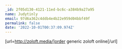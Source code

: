```yaml
---
_id: 2f05d130-4121-11ed-bc6c-a384b9a27a95
name: Judytinly
email: 97d6a362c4ddb4e4b22e959d04bbf49f
permalink: false
date: '2022-10-01T00:37:09.974Z'
---
```

[url=http://zoloft.media/]order generic zoloft online[/url]
